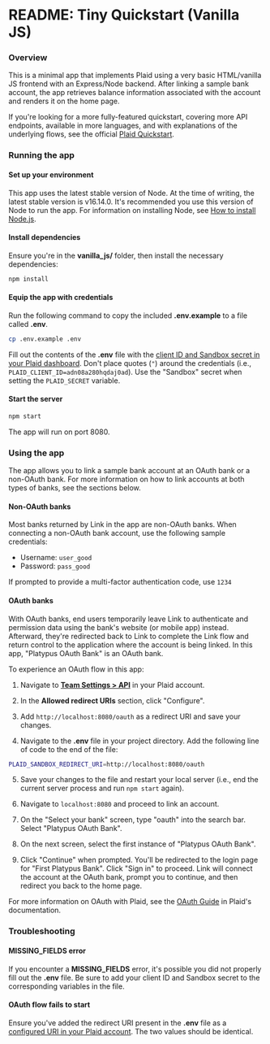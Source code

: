 # README: Tiny Quickstart (Vanilla JS)

### Overview

This is a minimal app that implements Plaid using a very basic HTML/vanilla JS frontend with an Express/Node backend. After linking a sample bank account, the app retrieves balance information associated with the account and renders it on the home page. 

If you're looking for a more fully-featured quickstart, covering more API endpoints, available in more languages, and with explanations of the underlying flows, see the official [Plaid Quickstart](https://www.plaid.com/docs/quickstart). 

### Running the app

#### Set up your environment

This app uses the latest stable version of Node. At the time of writing, the latest stable version is v16.14.0. It's recommended you use this version of Node to run the app. For information on installing Node, see [How to install Node.js](https://nodejs.dev/learn/how-to-install-nodejs).

#### Install dependencies

Ensure you're in the **vanilla_js/** folder, then install the necessary dependencies:

```bash
npm install
```

#### Equip the app with credentials

Run the following command to copy the included **.env.example** to a file called **.env**.

```bash
cp .env.example .env
```

Fill out the contents of the **.env** file with the [client ID and Sandbox secret in your Plaid dashboard](https://dashboard.plaid.com/team/keys). Don't place quotes (`"`) around the credentials (i.e., `PLAID_CLIENT_ID=adn08a280hqdaj0ad`). Use the "Sandbox" secret when setting the `PLAID_SECRET` variable.

#### Start the server

```bash
npm start
```

The app will run on port 8080.

### Using the app

The app allows you to link a sample bank account at an OAuth bank or a non-OAuth bank. For more information on how to link accounts at both types of banks, see the sections below.

#### Non-OAuth banks

Most banks returned by Link in the app are non-OAuth banks. When connecting a non-OAuth bank account, use the following sample credentials:

- Username: `user_good`
- Password: `pass_good`

If prompted to provide a multi-factor authentication code, use `1234`

#### OAuth banks

With OAuth banks, end users temporarily leave Link to authenticate and permission data using the bank's website (or mobile app) instead. Afterward, they're redirected back to Link to complete the Link flow and return control to the application where the account is being linked. In this app, "Platypus OAuth Bank" is an OAuth bank.

To experience an OAuth flow in this app:

1. Navigate to [**Team Settings > API**](https://dashboard.plaid.com/team/api) in your Plaid account.

2. In the **Allowed redirect URIs** section, click "Configure".

3. Add `http://localhost:8080/oauth` as a redirect URI and save your changes.

4. Navigate to the **.env** file in your project directory. Add the following line of code to the end of the file:

```bash
PLAID_SANDBOX_REDIRECT_URI=http://localhost:8080/oauth
```

5. Save your changes to the file and restart your local server (i.e., end the current server process and run `npm start` again).

6. Navigate to `localhost:8080` and proceed to link an account.

7. On the "Select your bank" screen, type "oauth" into the search bar. Select "Platypus OAuth Bank".

8. On the next screen, select the first instance of "Platypus OAuth Bank". 

9. Click "Continue" when prompted. You'll be redirected to the login page for "First Platypus Bank". Click "Sign in" to proceed. Link will connect the account at the OAuth bank, prompt you to continue, and then redirect you back to the home page.

For more information on OAuth with Plaid, see the [OAuth Guide](https://plaid.com/docs/link/oauth/) in Plaid's documentation.

### Troubleshooting

#### MISSING_FIELDS error

If you encounter a **MISSING_FIELDS** error, it's possible you did not properly fill out the **.env** file. Be sure to add your client ID and Sandbox secret to the corresponding variables in the file.

#### OAuth flow fails to start

Ensure you've added the redirect URI present in the **.env** file as a [configured URI in your Plaid account](https://dashboard.plaid.com/team/api). The two values should be identical.
